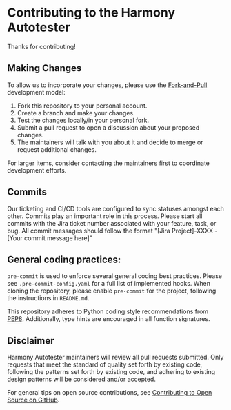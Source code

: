# Contributing to the Harmony Autotester

Thanks for contributing!

## Making Changes

To allow us to incorporate your changes, please use the
[Fork-and-Pull](https://docs.github.com/en/pull-requests/collaborating-with-pull-requests/getting-started/about-collaborative-development-models#fork-and-pull-model)
development model:

1. Fork this repository to your personal account.
2. Create a branch and make your changes.
3. Test the changes locally/in your personal fork.
4. Submit a pull request to open a discussion about your proposed changes.
5. The maintainers will talk with you about it and decide to merge or request
   additional changes.

For larger items, consider contacting the maintainers first to coordinate
development efforts.

## Commits

Our ticketing and CI/CD tools are configured to sync statuses amongst each
other. Commits play an important role in this process. Please start all commits
with the Jira ticket number associated with your feature, task, or bug. All
commit messages should follow the format
"[Jira Project]-XXXX - [Your commit message here]"

## General coding practices:

`pre-commit` is used to enforce several general coding best practices. Please
see `.pre-commit-config.yaml` for a full list of implemented hooks. When
cloning the repository, please enable `pre-commit` for the project, following
the instructions in `README.md`.

This repository adheres to Python coding style recommendations from
[PEP8](https://peps.python.org/pep-0008/). Additionally, type hints are
encouraged in all function signatures.

## Disclaimer

Harmony Autotester maintainers will review all pull requests submitted. Only
requests that meet the standard of quality set forth by existing code,
following the patterns set forth by existing code, and adhering to existing
design patterns will be considered and/or accepted.

For general tips on open source contributions, see
[Contributing to Open Source on GitHub](https://guides.github.com/activities/contributing-to-open-source/).
